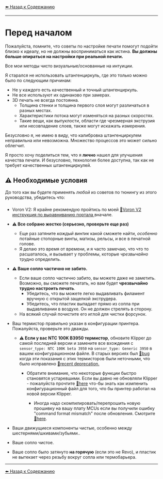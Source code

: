 [:arrow_left: Назад к Содержанию](/README.md)

---
# Перед началом

Пожалуйста, помните, что советы по настройке печати помогут подойти близко к идеалу, но не должны восприниматься как истина. **Вы должны больше опираться на настройки при реальной печати.**

Все мои методы чисто визуальные/основанные на интуиции.

Я старался не использовать штангенциркуль, где это только можно было по следующим причинам: 
- Не у каждого есть качественный и точный штангенциркуль.
- Не все используют их одинаково при замерах.
- 3D печать не всегда постоянна. 
    - Толщина стенки и толщина первого слоя могут различаться в разных местах.
    - Характеристики потока могут изменяться на разных скоростях.
    - Такие вещи, как выпуклости, области где чрезмерная экструзия или несовпадение слоев, также могут искажать измерения. 

Безусловно я, не имею в виду, что калибровка штангенциркулем неправильна или невозможна. Множество процессов это может сильно облегчит.

Я просто хочу поделиться тем, что я **лично** нашел для улучшения качества печати. И безусловно, технология более доступна, так как не требует качественных штангенциркулей.
## :warning: Необходимые условия
До того как вы будете применять *любой* из советов по тюнингу из этого руководства, убедитесь что:
### 
- Voron V2: Я крайне рекомендую пройтись по моей [:page_facing_up:Voron V2 инструкция по выравниванию портала ](/articles/voron_v2_gantry_squaring.md) вначале.
- **:warning: Все собрано жестко (серьезно, проверьте еще раз)**
    - Еще раз затяните *каждый винтик* какой сможете найти, *особенно* потайные стопорные винты, матизы, рельсы, и все в печатной голове. 
    - Я делаю это время от времени, и я часто замечаю, что что то расшаталось, и вызывает у проблемы, которые *чрезвычайно* трудно определить.
- **:warning: Ваше сопло частично не забито.**
    - Если ваше сопло частично забито, вы можете даже не заметить. Возможно, вы сможете печатать, но вам будет **чрезвычайно трудно настроить печать**.
        - Убедитесь, что вы можете легко выдавливать филамент вручную с открытой защелкой экструдера.
        - Убедитесь, что пластик выпадает прямо из сопла при выдавливании в воздухе. Он не должен стрелять в сторону.
    - На всякий случай почистите его иглой для чистки форсунок.

- Ваш термистор правильно указан в конфигурации принтера. Пожалуйста, проверьте это дважды. 
    - **:warning: Если у вас NTC 100K B3950 термистор**, обновите Klipper до самой последней версии и замените все вхождения с `sensor_type: NTC 100K beta 3950` на `sensor_type: Generic 3950` в вашем конфигурационном файле. В старых версиях был [:page_facing_up:bug](https://github.com/Klipper3d/klipper/issues/4054) когда эти показания с этих термисторов были неточными, что было исправлено [:page_facing_up:recent deprecation.](https://github.com/Klipper3d/klipper/pull/4859)

        - Обратите внимание, что некоторые функции быстро становятся устаревшими. Если вы давно не обновляли Klipper - пожалуйста прочтите [:page_facing_up:here](https://gist.github.com/FHeilmann/a8097b3e908e85de7255bbe6246ddfd5) что-бы знать как измпенить конфигурационный файл для того, что бы принтер работал на новой версии Klipper. 

            - Иногда надо скомпилировать/перепрошить новую прошивку на вашу плату MCUs если вы получили ошибку "command format mismatch" после обновления. Смотрите [:page_facing_up:here](/articles/troubleshooting/command_format_mismatch.md).
- Ваши движущиеся компоненты чистые, особенно между шестернями/шкивами/зубьями..
- Ваше сопло чистое.
- Ваше сопло было затянуто **на горячую** (если это не Revo), и пластик не вытекает через резьбу вокруг сопла или термобарьера.

---
[:arrow_left: Назад к Содержанию](/README.md)
